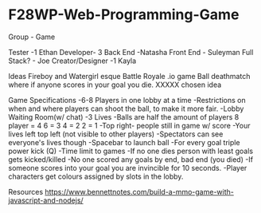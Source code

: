 # F28WP-Web-Programming-Game
Group - Game

Tester -1
  Ethan
Developer- 3
  Back End -Natasha 
  Front End - Suleyman 
  Full Stack? - Joe
Creator/Designer -1
  Kayla

Ideas
  Fireboy and Watergirl esque
  Battle Royale .io game
  Ball deathmatch where if anyone scores in your goal you die. XXXXX chosen idea

Game Specifications
      -6-8 Players in one lobby at a time
      -Restrictions on when and where players can shoot the ball, to make it more fair.
      -Lobby Waiting Room(w/ chat)
      -3 Lives
      -Balls are half the amount of players
         8 player = 4
         6 = 3
         4 = 2
         2 = 1
      -Top right- people still in game w/ score
      -Your lives left top left (not visible to other players)
      -Spectators can see everyone's lives though
      -Spacebar to launch ball
      -For every goal triple power kick (Q)
      -Time limit to games
      -If no one dies person with least goals gets kicked/killed
      -No one scored any goals by end, bad end (you died)
      -If someone scores into your goal you are invincible for 10 seconds.
      -Player characters get colours assigned by slots in the lobby.

Resources
https://www.bennettnotes.com/build-a-mmo-game-with-javascript-and-nodejs/
